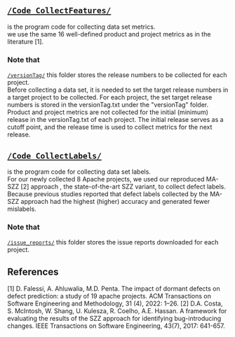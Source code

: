 ## [`/Code_CollectFeatures/`](https://github.com/sticeran/SnoringNoise/tree/master/Scripts_CollectingFeaturesAndLabels/Code_CollectFeatures/)
is the program code for collecting data set metrics.  
we use the same 16 well-defined product and project metrics as in the literature [1].

### Note that
[`/versionTag/`](https://github.com/sticeran/SnoringNoise/tree/master/Scripts_CollectingFeaturesAndLabels/versionTag/)
this folder stores the release numbers to be collected for each project.  
Before collecting a data set, it is needed to set the target release numbers in a target project to be collected.
For each project, the set target release numbers is stored in the versionTag.txt under the "versionTag" folder.  
Product and project metrics are not collected for the initial (minimum) release in the versionTag.txt of each project.
The initial release serves as a cutoff point, and the release time is used to collect metrics for the next release.

## [`/Code_CollectLabels/`](https://github.com/sticeran/SnoringNoise/tree/master/Scripts_CollectingFeaturesAndLabels/Code_CollectLabels/)
is the program code for collecting data set labels.  
For our newly collected 8 Apache projects, we used our reproduced MA-SZZ [2] approach , the state-of-the-art SZZ variant, to collect defect labels.
Because previous studies reported that defect labels collected by the MA-SZZ approach had the highest (higher) accuracy and generated fewer mislabels.

### Note that
[`/issue_reports/`](https://github.com/sticeran/SnoringNoise/tree/master/Scripts_CollectingFeaturesAndLabels/issue_reports/)
this folder stores the issue reports downloaded for each project.

## References
[1]	D. Falessi, A. Ahluwalia, M.D. Penta. The impact of dormant defects on defect prediction: a study of 19 apache projects. ACM Transactions on Software Engineering and Methodology, 31 (4), 2022: 1–26.
[2]	D.A. Costa, S. McIntosh, W. Shang, U. Kulesza, R. Coelho, A.E. Hassan. A framework for evaluating the results of the SZZ approach for identifying bug-introducing changes. IEEE Transactions on Software Engineering, 43(7), 2017: 641-657.  